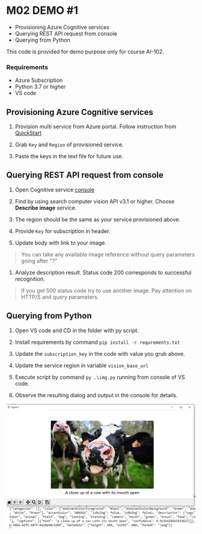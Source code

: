 # M02 DEMO #1

- Provisioning Azure Cognitive services
- Querying REST API request from console
- Querying from Python

This code is provided for demo purpose only for course AI-102.

### Requirements
- Azure Subscription
- Python 3.7 or higher
- VS code

## Provisioning Azure Cognitive services

1. Provision multi service from Azure portal. Follow instruction from [QuickStart](https://docs.microsoft.com/en-us/azure/cognitive-services/cognitive-services-apis-create-account?tabs=multiservice%2Clinux)

1. Grab `Key` and `Region` of provisioned service. 

1. Paste the keys in the text file for future use.


## Querying REST API request from console

1. Open Cognitive service [console](https://westus.dev.cognitive.microsoft.com/docs/services/)

1. Find by using search computer vision API v3.1 or higher. Choose **Describe image** service.

1. The region should be the same as your service provisioned above.

1. Provide `Key` for subscription in header. 

1. Update body with link to your image.

>You can take any available image reference without query parameters going after "?"

1. Analyze description result. Status code 200 corresponds to successful recognition.

>If you get 500 status code try to use another image. Pay attention on HTTP/S and query parameters.


## Querying from Python

1. Open VS code and CD in the folder with py script.

1. Install requirements by command `pip install -r requrements.txt`

1. Update the `subscription_key` in the code with value you grub above.

1. Update the service region in variable `vision_base_url`

1. Execute script by command `py .\img.py` running from console of VS code. 

1. Observe the resulting dialog and output in the console for details.

![Cow](./cow.png)